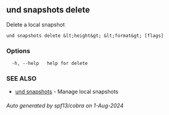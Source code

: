 ## und snapshots delete

Delete a local snapshot

```
und snapshots delete &lt;height&gt; &lt;format&gt; [flags]
```

### Options

```
  -h, --help   help for delete
```

### SEE ALSO

* [und snapshots](und_snapshots.md)	 - Manage local snapshots

###### Auto generated by spf13/cobra on 1-Aug-2024

